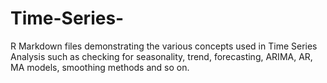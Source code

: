 # Time-Series-
R Markdown files demonstrating the various concepts used in Time Series Analysis such as checking for seasonality, trend, forecasting, ARIMA, AR, MA models, smoothing methods and so on.
